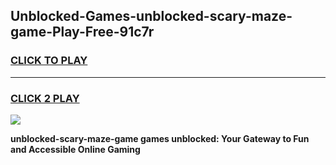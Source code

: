 
## Unblocked-Games-unblocked-scary-maze-game-Play-Free-91c7r
<h3>
<a href="https://premium76.site?title=unblocked-scary-maze-game&ref=24M">CLICK TO PLAY</a></h3>
<hr>

<h3>
<a href="https://premium76.site?title=unblocked-scary-maze-game&ref=24M">CLICK 2 PLAY</a>
  
</h3>

<a href="https://premium76.site?title=unblocked-scary-maze-game&ref=24M"><img src="https://clearcache.store/games.png"></a>


**unblocked-scary-maze-game games unblocked: Your Gateway to Fun and Accessible Online Gaming**
